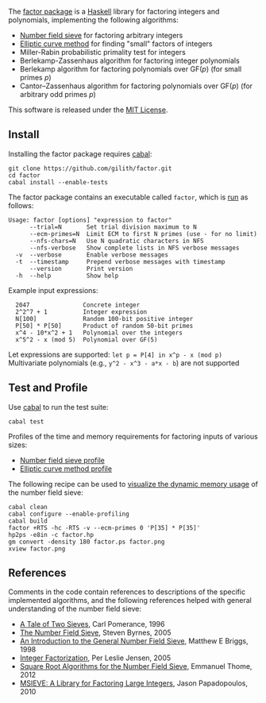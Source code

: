 The [factor package][] is a [Haskell][] library for factoring integers
and polynomials, implementing the following algorithms:

- [Number field sieve](/doc/nfs-example.txt) for factoring arbitrary integers
- [Elliptic curve method](/doc/ecm-example.txt) for finding "small" factors of integers
- Miller-Rabin probabilistic primality test for integers
- Berlekamp-Zassenhaus algorithm for factoring integer polynomials
- Berlekamp algorithm for factoring polynomials over GF(*p*) (for small primes *p*)
- Cantor–Zassenhaus algorithm for factoring polynomials over GF(*p*) (for arbitrary odd primes *p*)

This software is released under the [MIT License](/LICENSE).

Install
-------

Installing the factor package requires [cabal][]:

    git clone https://github.com/gilith/factor.git
    cd factor
    cabal install --enable-tests

The factor package contains an executable called `factor`, which is
[run](/doc/factor-usage.txt) as follows:

    Usage: factor [options] "expression to factor"
          --trial=N       Set trial division maximum to N
          --ecm-primes=N  Limit ECM to first N primes (use - for no limit)
          --nfs-chars=N   Use N quadratic characters in NFS
          --nfs-verbose   Show complete lists in NFS verbose messages
      -v  --verbose       Enable verbose messages
      -t  --timestamp     Prepend verbose messages with timestamp
          --version       Print version
      -h  --help          Show help

Example input expressions:

      2047               Concrete integer
      2^2^7 + 1          Integer expression
      N[100]             Random 100-bit positive integer
      P[50] * P[50]      Product of random 50-bit primes
      x^4 - 10*x^2 + 1   Polynomial over the integers
      x^5^2 - x (mod 5)  Polynomial over GF(5)

Let expressions are supported: `let p = P[4] in x^p - x (mod p)`  
Multivariate polynomials (e.g., `y^2 - x^3 - a*x - b`) are not supported

Test and Profile
----------------

Use [cabal][] to run the test suite:

    cabal test

Profiles of the time and memory requirements for factoring inputs of
various sizes:

- [Number field sieve profile](/doc/nfs-profile.txt)
- [Elliptic curve method profile](/doc/ecm-profile.txt)

The following recipe can be used to [visualize the dynamic memory
usage](/doc/nfs-memory.png) of the number field sieve:

    cabal clean
    cabal configure --enable-profiling
    cabal build
    factor +RTS -hc -RTS -v --ecm-primes 0 'P[35] * P[35]'
    hp2ps -e8in -c factor.hp
    gm convert -density 180 factor.ps factor.png
    xview factor.png

References
----------

Comments in the code contain references to descriptions of the
specific implemented algorithms, and the following references helped
with general understanding of the number field sieve:

- [A Tale of Two Sieves][Pomerance1996], Carl Pomerance, 1996
- [The Number Field Sieve][Byrnes2005], Steven Byrnes, 2005
- [An Introduction to the General Number Field Sieve][Briggs1998], Matthew E Briggs, 1998
- [Integer Factorization][Jensen2005], Per Leslie Jensen, 2005
- [Square Root Algorithms for the Number Field Sieve][Thome2012], Emmanuel Thome, 2012
- [MSIEVE: A Library for Factoring Large Integers][msieve], Jason Papadopoulos, 2010

[Briggs1998]: https://vtechworks.lib.vt.edu/bitstream/handle/10919/36618/etd.pdf "An Introduction to the General Number Field Sieve"
[Byrnes2005]: https://wstein.org/129-05/final_papers/Steve_Byrnes.pdf "The Number Field Sieve"
[cabal]: https://www.haskell.org/cabal/ "Cabal"
[factor package]: https://hackage.haskell.org/package/factor "factor package"
[Haskell]: https://www.haskell.org/ "Haskell"
[Jensen2005]: http://citeseerx.ist.psu.edu/viewdoc/summary?doi=10.1.1.693.9784 "Integer Factorization"
[msieve]: https://github.com/radii/msieve "msieve"
[Pomerance1996]: https://www.ams.org/notices/199612/pomerance.pdf "A Tale of Two Sieves"
[Thome2012]: https://hal.inria.fr/hal-00756838/en "Square root algorithms for the number field sieve"
